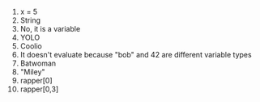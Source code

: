 1. x = 5
2. String
3. No, it is a variable
4. YOLO
5. Coolio
6. It doesn't evaluate because "bob" and 42 are different variable types
7. Batwoman 
8. "Miley"
9. rapper[0]
10. rapper[0,3]